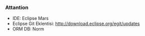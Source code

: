 

### Attantion ###

* IDE: Eclipse Mars
* Eclipse Git Eklentisi: http://download.eclipse.org/egit/updates
* ORM DB: Norm
